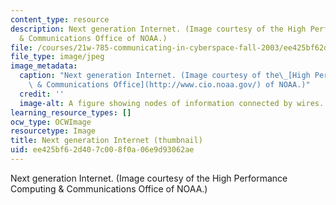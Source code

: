 ```yaml
---
content_type: resource
description: Next generation Internet. (Image courtesy of the High Performance Computing
  & Communications Office of NOAA.)
file: /courses/21w-785-communicating-in-cyberspace-fall-2003/ee425bf62d407c008f0a06e9d93062ae_21w-785f03-th.jpg
file_type: image/jpeg
image_metadata:
  caption: "Next generation Internet. (Image courtesy of the\_[High Performance Computing\
    \ & Communications Office](http://www.cio.noaa.gov/) of NOAA.)"
  credit: ''
  image-alt: A figure showing nodes of information connected by wires.
learning_resource_types: []
ocw_type: OCWImage
resourcetype: Image
title: Next generation Internet (thumbnail)
uid: ee425bf6-2d40-7c00-8f0a-06e9d93062ae
---
```

Next generation Internet. (Image courtesy of the High Performance Computing & Communications Office of NOAA.)

